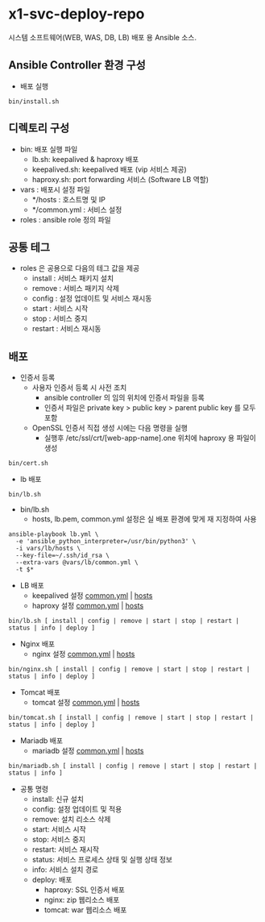 # x1-svc-deploy-repo
시스템 소프트웨어(WEB, WAS, DB, LB) 배포 용 Ansible 소스.

## Ansible Controller 환경 구성
- 배포 실행 
```
bin/install.sh
```
## 디렉토리 구성
- bin: 배포 실행 파일
  - lb.sh: keepalived & haproxy 배포
  - keepalived.sh: keepalived 배포 (vip 서비스 제공)
  - haproxy.sh: port forwarding 서비스 (Software LB 역할)
- vars : 배포시 설정 파일
  - */hosts : 호스트명 및 IP
  - */common.yml : 서비스 설정
- roles : ansible role 정의 파일

## 공통 테그
- roles 은 공용으로 다음의 테그 값을 제공
  - install : 서비스 패키지 설치
  - remove : 서비스 패키지 삭제
  - config : 설정 업데이트 및 서비스 재시동
  - start : 서비스 시작
  - stop : 서비스 중지
  - restart : 서비스 재시동
  
## 배포
- 인증서 등록
  - 사용자 인증서 등록 시 사전 조치
    - ansible controller 의 임의 위치에 인증서 파일을 등록
    - 인증서 파일은 private key > public key > parent public key 를 모두 포함
  - OpenSSL 인증서 직접 생성 시에는 다음 명령을 실행
    - 실행후 /etc/ssl/crt/[web-app-name].one 위치에 haproxy 용 파일이 생성
```
bin/cert.sh
```
- lb 배포
```
bin/lb.sh
```
- bin/lb.sh 
  - hosts, lb.pem, common.yml 설정은 실 배포 환경에 맞게 재 지정하여 사용
```
ansible-playbook lb.yml \
  -e 'ansible_python_interpreter=/usr/bin/python3' \
  -i vars/lb/hosts \
  --key-file=~/.ssh/id_rsa \
  --extra-vars @vars/lb/common.yml \
  -t $*
```
- LB 배포
  - keepalived 설정 [common.yml](vars/keepalived/common.yml) | [hosts](vars/keepalived/hosts)
  - haproxy 설정 [common.yml](vars/haproxy/common.yml) | [hosts](vars/haproxy/hosts)
```
bin/lb.sh [ install | config | remove | start | stop | restart | status | info | deploy ]
```
- Nginx 배포
  - nginx 설정 [common.yml](vars/nginx/common.yml) | [hosts](vars/nginx/hosts)  
```
bin/nginx.sh [ install | config | remove | start | stop | restart | status | info | deploy ]
```
- Tomcat 배포
  - tomcat 설정 [common.yml](vars/tomcat/common.yml) | [hosts](vars/tomcat/hosts)  
```
bin/tomcat.sh [ install | config | remove | start | stop | restart | status | info | deploy ]
```
- Mariadb 배포
  - mariadb 설정 [common.yml](vars/mariadb/common.yml) | [hosts](vars/mariadb/hosts)  
```
bin/mariadb.sh [ install | config | remove | start | stop | restart | status | info ]
```
- 공통 명령
  - install: 신규 설치
  - config: 설정 업데이트 및 적용
  - remove: 설치 리소스 삭제
  - start: 서비스 시작
  - stop: 서비스 중지
  - restart: 서비스 재시작
  - status: 서비스 프로세스 상태 및 실행 상태 정보
  - info: 서비스 설치 경로
  - deploy: 배포
    - haproxy: SSL 인증서 배포
    - nginx: zip 웹리소스 배포
    - tomcat: war 웹리소스 배포
  

